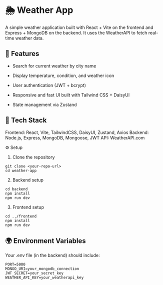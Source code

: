 # 🌦️ Weather App

A simple weather application built with React + Vite on the frontend and Express + MongoDB on the backend. It uses the WeatherAPI to fetch real-time weather data.

## 🚀 Features

- Search for current weather by city name

- Display temperature, condition, and weather icon

- User authentication (JWT + bcrypt)

- Responsive and fast UI built with Tailwind CSS + DaisyUI

- State management via Zustand

## 🧩 Tech Stack

Frontend: React, Vite, TailwindCSS, DaisyUI, Zustand, Axios
Backend: Node.js, Express, MongoDB, Mongoose, JWT
API: WeatherAPI.com

⚙️ Setup
1. Clone the repository
```
git clone <your-repo-url>
cd weather-app
```

2. Backend setup
```
cd backend
npm install
npm run dev
```

3. Frontend setup
```
cd ../frontend
npm install
npm run dev
```

## 🌍 Environment Variables

Your .env file (in the backend) should include:
```
PORT=5000
MONGO_URI=your_mongodb_connection
JWT_SECRET=your_secret_key
WEATHER_API_KEY=your_weatherapi_key
```
